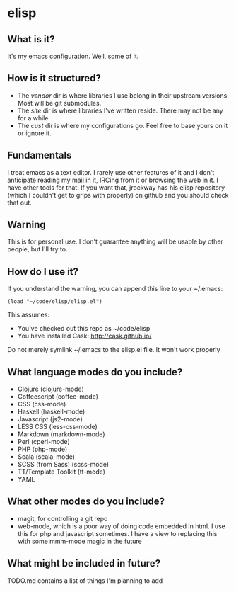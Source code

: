 elisp
=====

What is it?
-----------

It's my emacs configuration. Well, some of it.

How is it structured?
---------------------

 - The *vendor* dir is where libraries I use belong in their upstream versions. Most will be git submodules.
 - The *site* dir is where libraries I've written reside. There may not be any for a while
 - The *cust* dir is where my configurations go. Feel free to base yours on it or ignore it.

Fundamentals
------------

I treat emacs as a text editor. I rarely use other features of it and I don't anticipate reading my mail in it, IRCing from it or browsing the web in it. I have other tools for that. If you want that, jrockway has his elisp repository (which I couldn't get to grips with properly) on github and you should check that out.

Warning
-------

This is for personal use. I don't guarantee anything will be usable by other people, but I'll try to.

How do I use it?
----------------

If you understand the warning, you can append this line to your ~/.emacs:

    (load "~/code/elisp/elisp.el")

This assumes:
* You've checked out this repo as ~/code/elisp
* You have installed Cask: http://cask.github.io/

Do not merely symlink ~/.emacs to the elisp.el file. It won't work properly

What language modes do you include?
-----------------------------------

* Clojure (clojure-mode)
* Coffeescript (coffee-mode)
* CSS (css-mode)
* Haskell (haskell-mode)
* Javascript (js2-mode)
* LESS CSS (less-css-mode)
* Markdown (markdown-mode)
* Perl (cperl-mode)
* PHP (php-mode)
* Scala (scala-mode)
* SCSS (from Sass) (scss-mode)
* TT/Template Toolkit (tt-mode)
* YAML

What other modes do you include?
--------------------------------

* magit, for controlling a git repo
* web-mode, which is a poor way of doing code embedded in html. I use this for php and javascript sometimes. I have a view to replacing this with some mmm-mode magic in the future


What might be included in future?
---------------------------------

TODO.md contains a list of things I'm planning to add
